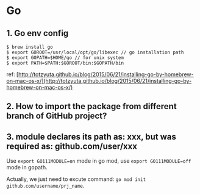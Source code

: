 # Go 

## 1. Go env config

```Shell
$ brew install go
$ export GOROOT=/usr/local/opt/go/libexec // go installation path
$ export GOPATH=$HOME/go // for unix system
$ export PATH=$PATH:$GOROOT/bin:$GOPATH/bin
```

ref: [http://totzyuta.github.io/blog/2015/06/21/installing-go-by-homebrew-on-mac-os-x/](http://totzyuta.github.io/blog/2015/06/21/installing-go-by-homebrew-on-mac-os-x/)

## 2. How to import the package from different branch of GitHub project?


## 3. module declares its path as: xxx, but was required as: github.com/user/xxx

Use `export GO111MODULE=on` mode in go mod, use `export GO111MODULE=off` mode in gopath.

Actually, we just need to excute command: `go mod init github.com/username/prj_name`. 
